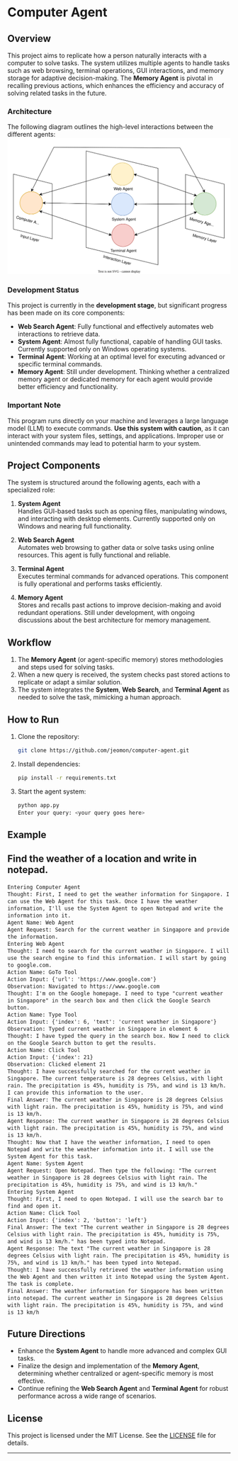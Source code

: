 # Computer Agent

## Overview

This project aims to replicate how a person naturally interacts with a computer to solve tasks. The system utilizes multiple agents to handle tasks such as web browsing, terminal operations, GUI interactions, and memory storage for adaptive decision-making. The **Memory Agent** is pivotal in recalling previous actions, which enhances the efficiency and accuracy of solving related tasks in the future.

### Architecture

The following diagram outlines the high-level interactions between the different agents:
![Image of the architecture](diagram.svg)

### Development Status

This project is currently in the **development stage**, but significant progress has been made on its core components:

- **Web Search Agent**: Fully functional and effectively automates web interactions to retrieve data.
- **System Agent**: Almost fully functional, capable of handling GUI tasks. Currently supported only on Windows operating systems.
- **Terminal Agent**: Working at an optimal level for executing advanced or specific terminal commands.
- **Memory Agent**: Still under development. Thinking whether a centralized memory agent or dedicated memory for each agent would provide better efficiency and functionality.

### Important Note

This program runs directly on your machine and leverages a large language model (LLM) to execute commands. **Use this system with caution**, as it can interact with your system files, settings, and applications. Improper use or unintended commands may lead to potential harm to your system. 

## Project Components

The system is structured around the following agents, each with a specialized role:

1. **System Agent**  
   Handles GUI-based tasks such as opening files, manipulating windows, and interacting with desktop elements. Currently supported only on Windows and nearing full functionality.

2. **Web Search Agent**  
   Automates web browsing to gather data or solve tasks using online resources. This agent is fully functional and reliable.

3. **Terminal Agent**  
   Executes terminal commands for advanced operations. This component is fully operational and performs tasks efficiently.

4. **Memory Agent**  
   Stores and recalls past actions to improve decision-making and avoid redundant operations. Still under development, with ongoing discussions about the best architecture for memory management.

## Workflow

1. The **Memory Agent** (or agent-specific memory) stores methodologies and steps used for solving tasks.
2. When a new query is received, the system checks past stored actions to replicate or adapt a similar solution.
3. The system integrates the **System**, **Web Search**, and **Terminal Agent** as needed to solve the task, mimicking a human approach.

## How to Run

1. Clone the repository:
   ```bash
   git clone https://github.com/jeomon/computer-agent.git
   ```
2. Install dependencies:
   ```bash
   pip install -r requirements.txt
   ```
3. Start the agent system:
   ```bash
   python app.py
   Enter your query: <your query goes here>
   ```

## Example

## Find the weather of a location and write in notepad.

```plaintext
Entering Computer Agent
Thought: First, I need to get the weather information for Singapore. I can use the Web Agent for this task. Once I have the weather information, I'll use the System Agent to open Notepad and write the information into it.
Agent Name: Web Agent
Agent Request: Search for the current weather in Singapore and provide the information.
Entering Web Agent
Thought: I need to search for the current weather in Singapore. I will use the search engine to find this information. I will start by going to google.com.
Action Name: GoTo Tool
Action Input: {'url': 'https://www.google.com'}
Observation: Navigated to https://www.google.com
Thought: I'm on the Google homepage. I need to type "current weather in Singapore" in the search box and then click the Google Search button.
Action Name: Type Tool
Action Input: {'index': 6, 'text': 'current weather in Singapore'}
Observation: Typed current weather in Singapore in element 6
Thought: I have typed the query in the search box. Now I need to click on the Google Search button to get the results.  
Action Name: Click Tool
Action Input: {'index': 21}
Observation: Clicked element 21
Thought: I have successfully searched for the current weather in Singapore. The current temperature is 28 degrees Celsius, with light rain. The precipitation is 45%, humidity is 75%, and wind is 13 km/h. I can provide this information to the user.
Final Answer: The current weather in Singapore is 28 degrees Celsius with light rain. The precipitation is 45%, humidity is 75%, and wind is 13 km/h.
Agent Response: The current weather in Singapore is 28 degrees Celsius with light rain. The precipitation is 45%, humidity is 75%, and wind is 13 km/h.
Thought: Now that I have the weather information, I need to open Notepad and write the weather information into it. I will use the System Agent for this task.
Agent Name: System Agent
Agent Request: Open Notepad. Then type the following: "The current weather in Singapore is 28 degrees Celsius with light rain. The precipitation is 45%, humidity is 75%, and wind is 13 km/h."
Entering System Agent
Thought: First, I need to open Notepad. I will use the search bar to find and open it.
Action Name: Click Tool
Action Input: {'index': 2, 'button': 'left'}
Final Answer: The text "The current weather in Singapore is 28 degrees Celsius with light rain. The precipitation is 45%, humidity is 75%, and wind is 13 km/h." has been typed into Notepad.            
Agent Response: The text "The current weather in Singapore is 28 degrees Celsius with light rain. The precipitation is 45%, humidity is 75%, and wind is 13 km/h." has been typed into Notepad.
Thought: I have successfully retrieved the weather information using the Web Agent and then written it into Notepad using the System Agent. The task is complete.
Final Answer: The weather information for Singapore has been written into notepad. The current weather in Singapore is 28 degrees Celsius with light rain. The precipitation is 45%, humidity is 75%, and wind is 13 km/h
```

## Future Directions

- Enhance the **System Agent** to handle more advanced and complex GUI tasks.
- Finalize the design and implementation of the **Memory Agent**, determining whether centralized or agent-specific memory is most effective.
- Continue refining the **Web Search Agent** and **Terminal Agent** for robust performance across a wide range of scenarios.

## License

This project is licensed under the MIT License. See the [LICENSE](LICENSE) file for details.

---